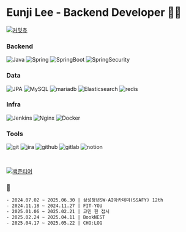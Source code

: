 # Eunji Lee - Backend Developer 👩‍💻
<!-- [![Hits](https://hits.seeyoufarm.com/api/count/incr/badge.svg?url=https%3A%2F%2Fgithub.com%2Fdmswldk28&count_bg=%23B187CF&title_bg=%23CBCACA&icon=&icon_color=%23E5E5E5&title=hits&edge_flat=false)](https://hits.seeyoufarm.com) -->
<!-- 아이콘 https://simpleicons.org/ -->

[![커밋츄](https://www.comitchu.shop/api/chu/dmswldk28)](https://www.comitchu.shop)

### Backend
![Java](https://img.shields.io/badge/Java-007396.svg?&style=for-the-badge&logo=Java&logoColor=white)
![Spring](https://img.shields.io/badge/Spring-6DB33F.svg?&style=for-the-badge&logo=Spring&logoColor=white)
![SpringBoot](https://img.shields.io/badge/SpringBoot-6DB33F.svg?&style=for-the-badge&logo=SpringBoot&logoColor=white)
![SpringSecurity](https://img.shields.io/badge/SpringSecurity-6DB33F.svg?&style=for-the-badge&logo=SpringSecurity&logoColor=white)


### Data
![JPA](https://img.shields.io/badge/JPA-6DB33F.svg?&style=for-the-badge&logo=JPA&logoColor=white)
![MySQL](https://img.shields.io/badge/MySQL-4479A1.svg?&style=for-the-badge&logo=MySQL&logoColor=white)
![mariadb](https://img.shields.io/badge/mariadb-003545.svg?&style=for-the-badge&logo=mariadb&logoColor=white)
![Elasticsearch](https://img.shields.io/badge/elasticsearch-005571.svg?&style=for-the-badge&logo=elasticsearch&logoColor=white)
![redis](https://img.shields.io/badge/redis-FF4438?style=for-the-badge&logo=redis&logoColor=white)

<!-- [![eunji's GitHub stats](https://github-readme-stats.vercel.app/api?username=dmswldk28)](https://github.com/dmswldk28) -->

### Infra
![Jenkins](https://img.shields.io/badge/Jenkins-D24939.svg?&style=for-the-badge&logo=Jenkins&logoColor=white)
![Nginx](https://img.shields.io/badge/Nginx-009639.svg?&style=for-the-badge&logo=Nginx&logoColor=white)
![Docker](https://img.shields.io/badge/Docker-2496ED.svg?&style=for-the-badge&logo=Docker&logoColor=white)

### Tools
![git](https://img.shields.io/badge/git-F05032?style=for-the-badge&logo=git&logoColor=white)
![jira](https://img.shields.io/badge/jira-0052CC?style=for-the-badge&logo=jira&logoColor=white)
![github](https://img.shields.io/badge/github-181717?style=for-the-badge&logo=github&logoColor=white)
![gitlab](https://img.shields.io/badge/gitlab-FC6D26?style=for-the-badge&logo=gitlab&logoColor=white)
![notion](https://img.shields.io/badge/notion-000000?style=for-the-badge&logo=notion&logoColor=white)

<br>

[![백준티어](https://mazassumnida.wtf/api/generate_badge?boj=dmswldk)](https://solved.ac/dmswldk)


### 🌱
```html
- 2024.07.02 ~ 2025.06.30 | 삼성청년SW·AI아카데미(SSAFY) 12th
- 2024.11.18 ~ 2024.11.27 | FIT-YOU
- 2025.01.06 ~ 2025.02.21 | 고민 한 접시
- 2025.02.24 ~ 2025.04.11 | BookNEST
- 2025.04.17 ~ 2025.05.22 | CHO:LOG
```

<!--
- 🔭 I’m currently working on ...
- 🌱 I’m currently learning ...
- 👯 I’m looking to collaborate on ...
- 🤔 I’m looking for help with ...
- 💬 Ask me about ...
- 📫 How to reach me: ...
- 😄 Pronouns: ...
- ⚡ Fun fact: ...
-->
